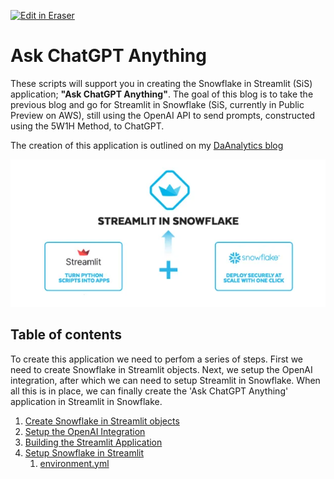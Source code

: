 <p><a target="_blank" href="https://app.eraser.io/workspace/V5ofv8gIMVVuJfAvHTgm" id="edit-in-eraser-github-link"><img alt="Edit in Eraser" src="https://firebasestorage.googleapis.com/v0/b/second-petal-295822.appspot.com/o/images%2Fgithub%2FOpen%20in%20Eraser.svg?alt=media&amp;token=968381c8-a7e7-472a-8ed6-4a6626da5501"></a></p>

# Ask ChatGPT Anything
These scripts will support you in creating the Snowflake in Streamlit (SiS) application; **"Ask ChatGPT Anything"**. The goal of this blog is to take the previous blog and go for Streamlit in Snowflake (SiS, currently in Public Preview on AWS), still using the OpenAI API to send prompts, constructed using the 5W1H Method, to ChatGPT.

The creation of this application is outlined on my [﻿DaAnalytics blog](https://medium.daanalytics.nl/asking-chatgpt-anything-using-streamlit-in-snowflake-and-the-5w1h-method-54ac8db5d333) 

![Snowflake in Streamlit](https://github.com/daanalytics/snowflake/blob/master/pictures/Streamlit%20in%20Snowflake.webp "")

## Table of contents
To create this application we need to perfom a series of steps. First we need to create Snowflake in Streamlit objects. Next, we setup the OpenAI integration, after which we can need to setup Streamlit in Snowflake. When all this is in place, we can finally create the 'Ask ChatGPT Anything' application in Streamlit in Snowflake.

1. [﻿Create Snowflake in Streamlit objects](https://github.com/daanalytics/Snowflake/blob/master/python/streamlit/AskChatGPTAnything/Create_SIS_objects.sql) 
2. [﻿Setup the OpenAI Integration](https://github.com/daanalytics/Snowflake/blob/master/python/streamlit/AskChatGPTAnything/Create_OpenAI_Integration.sql) 
3. [﻿Building the Streamlit Application](https://github.com/daanalytics/Snowflake/blob/master/python/streamlit/AskChatGPTAnything/ask_chatgpt_anything.py) 
4. [﻿Setup Snowflake in Streamlit](https://github.com/daanalytics/Snowflake/blob/master/python/streamlit/AskChatGPTAnything/Create_SIS_application.sql) 
    1. [﻿environment.yml](https://github.com/daanalytics/Snowflake/blob/master/python/streamlit/AskChatGPTAnything/environment.yml) 



<!--- Eraser file: https://app.eraser.io/workspace/V5ofv8gIMVVuJfAvHTgm --->